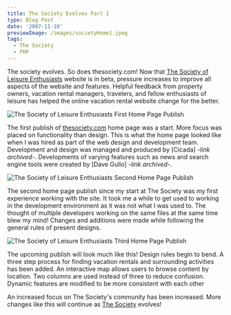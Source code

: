 ```yaml
---
title: The Society Evolves Part 1
type: Blog Post
date: '2007-11-10'
previewImage: /images/societyHome1.jpeg
tags:
  - The Society
  - PHP
---
```

The society evolves. So does thesociety.com! Now that [The Society of Leisure Enthusiasts](https://thesociety.com) website is in beta, pressure increases to improve all aspects of the website and features. Helpful feedback from property owners, vacation rental managers, travelers, and fellow enthusiasts of leisure has helped the online vacation rental website change for the better.

![The Society of Leisure Enthusiasts First Home Page Publish](/images/societyHome1.jpeg)

The first publish of [thesociety.com](https://www.thesociety.com) home page was a start. More focus was placed on functionality than design. This is what the home page looked like when I was hired as part of the web design and development team. Development and design was managed and produced by [Cicada] *-link archived-*. Developments of varying features such as news and search engine tools were created by [Dave Gullo] *-link archived-*.

![The Society of Leisure Enthusiasts Second Home Page Publish](/images/societyHome2.jpeg)

The second home page publish since my start at The Society was my first experience working with the site. It took me a while to get used to working in the development environment as it was not what I was used to. The thought of multiple developers working on the same files at the same time blew my mind! Changes and additions were made while following the general rules of present designs.

![The Society of Leisure Enthusiasts Third Home Page Publish](/images/societyHome3.jpeg)

The upcoming publish will look much like this! Design rules begin to bend. A three step process for finding vacation rentals and surrounding activities has been added. An interactive map allows users to browse content by location. Two columns are used instead of three to reduce confusion. Dynamic features are modified to be more consistent with each other

 An increased focus on The Society's community has been increased. More changes like this will continue as [The Society](https://www.thesociety.com) evolves!
